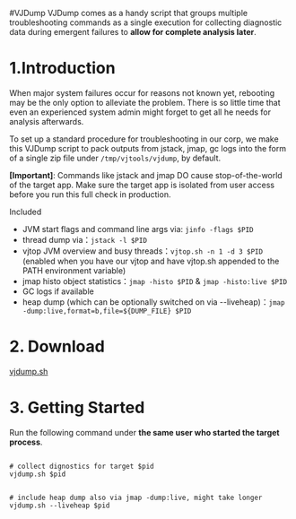#VJDump
VJDump comes as a handy script that groups multiple troubleshooting commands as a single execution for collecting diagnostic data 
during emergent failures to **allow for complete analysis later**.

# 1.Introduction
When major system failures occur for reasons not known yet, rebooting may be the only option to alleviate the problem. 
There is so little time that even an experienced system admin might forget to get all he needs for analysis afterwards. 

To set up a standard procedure for troubleshooting in our corp, we make this VJDump script to pack outputs from 
jstack, jmap, gc logs into the form of a single zip file under `/tmp/vjtools/vjdump`, by default.

**[Important]**: Commands like jstack and jmap DO cause stop-of-the-world of the target app. Make sure the target app 
is isolated from user access before you run this full check in production.

Included
* JVM start flags and command line args via: `jinfo -flags $PID`
* thread dump via：`jstack -l $PID`
* vjtop JVM overview and busy threads：`vjtop.sh -n 1 -d 3 $PID` (enabled when you have our vjtop and have vjtop.sh 
appended to the PATH environment variable)
* jmap histo object statistics：`jmap -histo $PID` & `jmap -histo:live $PID`
* GC logs if available
* heap dump (which can be optionally switched on via --liveheap)：`jmap -dump:live,format=b,file=${DUMP_FILE} $PID`

# 2. Download
[vjdump.sh](https://raw.githubusercontent.com/vipshop/vjtools/master/vjdump/vjdump.sh)

# 3. Getting Started
Run the following command under **the same user who started the target process**.

```shell

# collect dignostics for target $pid
vjdump.sh $pid


# include heap dump also via jmap -dump:live, might take longer
vjdump.sh --liveheap $pid

```

